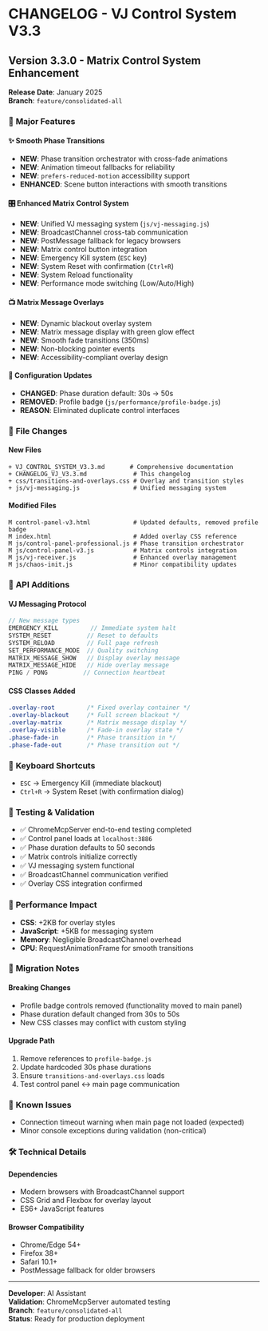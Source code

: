 # CHANGELOG - VJ Control System V3.3

## Version 3.3.0 - Matrix Control System Enhancement
**Release Date**: January 2025  
**Branch**: `feature/consolidated-all`

### 🎯 **Major Features**

#### ✨ Smooth Phase Transitions
- **NEW**: Phase transition orchestrator with cross-fade animations
- **NEW**: Animation timeout fallbacks for reliability 
- **NEW**: `prefers-reduced-motion` accessibility support
- **ENHANCED**: Scene button interactions with smooth transitions

#### 🎛️ Enhanced Matrix Control System  
- **NEW**: Unified VJ messaging system (`js/vj-messaging.js`)
- **NEW**: BroadcastChannel cross-tab communication
- **NEW**: PostMessage fallback for legacy browsers
- **NEW**: Matrix control button integration
- **NEW**: Emergency Kill system (`ESC` key)
- **NEW**: System Reset with confirmation (`Ctrl+R`)
- **NEW**: System Reload functionality
- **NEW**: Performance mode switching (Low/Auto/High)

#### 📺 Matrix Message Overlays
- **NEW**: Dynamic blackout overlay system
- **NEW**: Matrix message display with green glow effect
- **NEW**: Smooth fade transitions (350ms)
- **NEW**: Non-blocking pointer events
- **NEW**: Accessibility-compliant overlay design

#### 🔧 Configuration Updates
- **CHANGED**: Phase duration default: 30s → 50s
- **REMOVED**: Profile badge (`js/performance/profile-badge.js`)
- **REASON**: Eliminated duplicate control interfaces

### 📁 **File Changes**

#### New Files
```
+ VJ_CONTROL_SYSTEM_V3.3.md       # Comprehensive documentation
+ CHANGELOG_VJ_V3.3.md             # This changelog
+ css/transitions-and-overlays.css # Overlay and transition styles
+ js/vj-messaging.js               # Unified messaging system
```

#### Modified Files
```
M control-panel-v3.html            # Updated defaults, removed profile badge
M index.html                       # Added overlay CSS reference  
M js/control-panel-professional.js # Phase transition orchestrator
M js/control-panel-v3.js           # Matrix controls integration
M js/vj-receiver.js                # Enhanced overlay management
M js/chaos-init.js                 # Minor compatibility updates
```

### 🔗 **API Additions**

#### VJ Messaging Protocol
```javascript
// New message types
EMERGENCY_KILL         // Immediate system halt
SYSTEM_RESET          // Reset to defaults
SYSTEM_RELOAD         // Full page refresh  
SET_PERFORMANCE_MODE  // Quality switching
MATRIX_MESSAGE_SHOW   // Display overlay message
MATRIX_MESSAGE_HIDE   // Hide overlay message
PING / PONG          // Connection heartbeat
```

#### CSS Classes Added
```css
.overlay-root         /* Fixed overlay container */
.overlay-blackout     /* Full screen blackout */
.overlay-matrix       /* Matrix message display */
.overlay-visible      /* Fade-in overlay state */
.phase-fade-in        /* Phase transition in */
.phase-fade-out       /* Phase transition out */
```

### 🎹 **Keyboard Shortcuts**
- `ESC` → Emergency Kill (immediate blackout)
- `Ctrl+R` → System Reset (with confirmation dialog)

### 🧪 **Testing & Validation**
- ✅ ChromeMcpServer end-to-end testing completed
- ✅ Control panel loads at `localhost:3886`
- ✅ Phase duration defaults to 50 seconds
- ✅ Matrix controls initialize correctly  
- ✅ VJ messaging system functional
- ✅ BroadcastChannel communication verified
- ✅ Overlay CSS integration confirmed

### 🚀 **Performance Impact**
- **CSS**: +2KB for overlay styles
- **JavaScript**: +5KB for messaging system
- **Memory**: Negligible BroadcastChannel overhead
- **CPU**: RequestAnimationFrame for smooth transitions

### 🔄 **Migration Notes**

#### Breaking Changes
- Profile badge controls removed (functionality moved to main panel)
- Phase duration default changed from 30s to 50s
- New CSS classes may conflict with custom styling

#### Upgrade Path
1. Remove references to `profile-badge.js`
2. Update hardcoded 30s phase durations
3. Ensure `transitions-and-overlays.css` loads
4. Test control panel ↔ main page communication

### 🐛 **Known Issues**
- Connection timeout warning when main page not loaded (expected)
- Minor console exceptions during validation (non-critical)

### 🛠️ **Technical Details**

#### Dependencies
- Modern browsers with BroadcastChannel support
- CSS Grid and Flexbox for overlay layout
- ES6+ JavaScript features

#### Browser Compatibility
- Chrome/Edge 54+
- Firefox 38+  
- Safari 10.1+
- PostMessage fallback for older browsers

---

**Developer**: AI Assistant  
**Validation**: ChromeMcpServer automated testing  
**Branch**: `feature/consolidated-all`  
**Status**: Ready for production deployment
